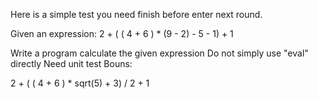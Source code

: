 Here is a simple test you need finish before enter next round.

Given an expression: 2 + ( ( 4 + 6 ) * (9 - 2) - 5 - 1) + 1

Write a program calculate the given expression
Do not simply use "eval" directly
Need unit test
Bouns:

2 + ( ( 4 + 6 ) * sqrt(5) + 3) / 2 + 1